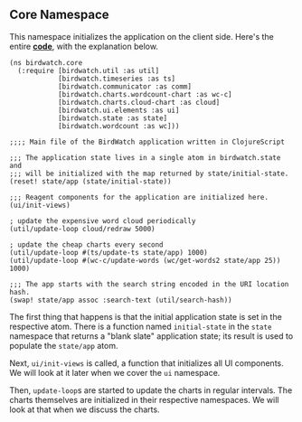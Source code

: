 ## Core Namespace

This namespace initializes the application on the client side. Here's the entire **[code](https://github.com/matthiasn/BirdWatch/blob/117689dee3559506cad747a01a5bba02502eb817/Clojure-Websockets/MainApp/src/cljs/birdwatch/core.cljs)**, with the explanation below.

~~~
(ns birdwatch.core
  (:require [birdwatch.util :as util]
            [birdwatch.timeseries :as ts]
            [birdwatch.communicator :as comm]
            [birdwatch.charts.wordcount-chart :as wc-c]
            [birdwatch.charts.cloud-chart :as cloud]
            [birdwatch.ui.elements :as ui]
            [birdwatch.state :as state]
            [birdwatch.wordcount :as wc]))

;;;; Main file of the BirdWatch application written in ClojureScript

;;; The application state lives in a single atom in birdwatch.state and
;;; will be initialized with the map returned by state/initial-state.
(reset! state/app (state/initial-state))

;;; Reagent components for the application are initialized here.
(ui/init-views)

; update the expensive word cloud periodically
(util/update-loop cloud/redraw 5000)

; update the cheap charts every second
(util/update-loop #(ts/update-ts state/app) 1000)
(util/update-loop #(wc-c/update-words (wc/get-words2 state/app 25)) 1000)

;;; The app starts with the search string encoded in the URI location hash.
(swap! state/app assoc :search-text (util/search-hash))
~~~

The first thing that happens is that the initial application state is set in the respective atom. There is a function named ````initial-state```` in the ````state```` namespace that returns a "blank slate" application state; its result is used to populate the ````state/app```` atom.

Next, ````ui/init-views```` is called, a function that initializes all UI components. We will look at it later when we cover the ````ui```` namespace.

Then, ````update-loop````s are started to update the charts in regular intervals. The charts themselves are initialized in their respective namespaces. We will look at that when we discuss the charts.
